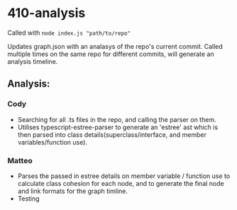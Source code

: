 # 410-analysis

Called with `node index.js "path/to/repo"`

Updates graph.json with an analasys of the repo's current commit.
Called multiple times on the same repo for different commits, will generate an analysis timeline.

## Analysis:
### Cody
- Searching for all .ts files in the repo, and calling the parser on them.
- Utilises typescript-estree-parser to generate an 'estree' ast which is then parsed into class details(superclass/interface, and member variables/function use).

### Matteo
- Parses the passed in estree details on member variable / function use to calculate class cohesion for each node, and to generate the final node and link formats for the graph timline.
- Testing